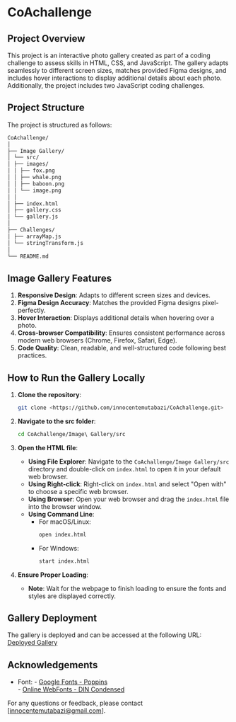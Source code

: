# CoAchallenge

## Project Overview

This project is an interactive photo gallery created as part of a coding challenge to assess skills in HTML, CSS, and JavaScript. The gallery adapts seamlessly to different screen sizes, matches provided Figma designs, and includes hover interactions to display additional details about each photo. Additionally, the project includes two JavaScript coding challenges.

## Project Structure

The project is structured as follows:
```bash 
CoAchallenge/
│
├── Image Gallery/
│ └── src/
│ ├── images/
│ │ ├── fox.png
│ │ ├── whale.png
│ │ ├── baboon.png
│ │ └── image.png
│ │
│ ├── index.html
│ ├── gallery.css
│ └── gallery.js
│
├── Challenges/
│ ├── arrayMap.js
│ └── stringTransform.js
│
└── README.md
```

## Image Gallery Features

1. **Responsive Design**: Adapts to different screen sizes and devices.
2. **Figma Design Accuracy**: Matches the provided Figma designs pixel-perfectly.
3. **Hover Interaction**: Displays additional details when hovering over a photo.
4. **Cross-browser Compatibility**: Ensures consistent performance across modern web browsers (Chrome, Firefox, Safari, Edge).
5. **Code Quality**: Clean, readable, and well-structured code following best practices.

## How to Run the Gallery Locally

1. **Clone the repository**:
    ```bash
    git clone <https://github.com/innocentemutabazi/CoAchallenge.git>
    ```

2. **Navigate to the src folder**:
    ```bash
    cd CoAchallenge/Image\ Gallery/src
    ```

3. **Open the HTML file**:
    - **Using File Explorer**: Navigate to the `CoAchallenge/Image Gallery/src` directory and double-click on `index.html` to open it in your default web browser.
    - **Using Right-click**: Right-click on `index.html` and select "Open with" to choose a specific web browser.
    - **Using Browser**: Open your web browser and drag the `index.html` file into the browser window.
    - **Using Command Line**:
        - For macOS/Linux:
            ```bash
            open index.html
            ```
        - For Windows:
            ```bash
            start index.html
            ```

4. **Ensure Proper Loading**:
    - **Note**: Wait for the webpage to finish loading to ensure the fonts and styles are displayed correctly.

## Gallery Deployment

The gallery is deployed and can be accessed at the following URL: [Deployed Gallery](https://jolly-mandazi-a9fb43.netlify.app/)



## Acknowledgements

- Font: -   [Google Fonts - Poppins](https://fonts.google.com/specimen/Poppins)<br>
        -   [Online WebFonts - DIN Condensed](https://www.onlinewebfonts.com/download/954a505bdd1fd46577f8b93badf61c8c)

For any questions or feedback, please contact [innocentemutabazi@gmail.com].
